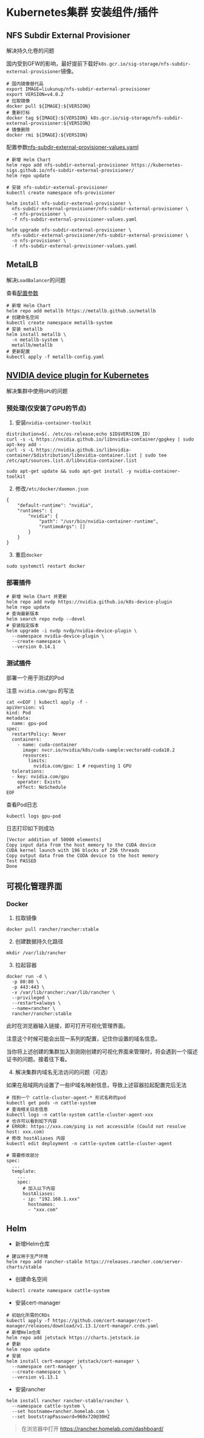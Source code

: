 # Kubernetes集群 安装组件/插件

## NFS Subdir External Provisioner

解决持久化卷的问题

国内受到GFW的影响，最好提前下载好`k8s.gcr.io/sig-storage/nfs-subdir-external-provisioner`镜像。

```shell
# 国内镜像替代品
export IMAGE=liukunup/nfs-subdir-external-provisioner
export VERSION=v4.0.2
# 拉取镜像
docker pull ${IMAGE}:${VERSION}
# 重新打标
docker tag ${IMAGE}:${VERSION} k8s.gcr.io/sig-storage/nfs-subdir-external-provisioner:${VERSION}
# 镜像删除
docker rmi ${IMAGE}:${VERSION}
```

配置参数[nfs-subdir-external-provisioner-values.yaml](nfs-subdir-external-provisioner-values.yaml)

```shell
# 新增 Helm Chart
helm repo add nfs-subdir-external-provisioner https://kubernetes-sigs.github.io/nfs-subdir-external-provisioner/
helm repo update

# 安装 nfs-subdir-external-provisioner
kubectl create namespace nfs-provisioner

helm install nfs-subdir-external-provisioner \
  nfs-subdir-external-provisioner/nfs-subdir-external-provisioner \
  -n nfs-provisioner \
  -f nfs-subdir-external-provisioner-values.yaml

helm upgrade nfs-subdir-external-provisioner \
  nfs-subdir-external-provisioner/nfs-subdir-external-provisioner \
  -n nfs-provisioner \
  -f nfs-subdir-external-provisioner-values.yaml
```

## MetalLB

解决`LoadBalancer`的问题

查看[配置参数](metallb-config.yaml)

```shell
# 新增 Helm Chart
helm repo add metallb https://metallb.github.io/metallb
# 创建命名空间
kubectl create namespace metallb-system
# 安装 metallb
helm install metallb \
  -n metallb-system \
  metallb/metallb
# 更新配置
kubectl apply -f metallb-config.yaml
```

## [NVIDIA device plugin for Kubernetes](https://github.com/NVIDIA/k8s-device-plugin)

解决集群中使用`GPU`的问题

### 预处理(仅安装了GPU的节点)

1. 安装`nvidia-container-toolkit`

```shell
distribution=$(. /etc/os-release;echo $ID$VERSION_ID)
curl -s -L https://nvidia.github.io/libnvidia-container/gpgkey | sudo apt-key add -
curl -s -L https://nvidia.github.io/libnvidia-container/$distribution/libnvidia-container.list | sudo tee /etc/apt/sources.list.d/libnvidia-container.list

sudo apt-get update && sudo apt-get install -y nvidia-container-toolkit
```

2. 修改`/etc/docker/daemon.json`

```text
{
    "default-runtime": "nvidia",
    "runtimes": {
        "nvidia": {
            "path": "/usr/bin/nvidia-container-runtime",
            "runtimeArgs": []
        }
    }
}
```

3. 重启`docker`

```shell
sudo systemctl restart docker
```

### 部署插件

```shell
# 新增 Helm Chart 并更新
helm repo add nvdp https://nvidia.github.io/k8s-device-plugin
helm repo update
# 查询最新版本
helm search repo nvdp --devel
# 安装指定版本
helm upgrade -i nvdp nvdp/nvidia-device-plugin \
  --namespace nvidia-device-plugin \
  --create-namespace \
  --version 0.14.1
```

### 测试插件

部署一个用于测试的Pod

注意 `nvidia.com/gpu` 的写法

```shell
cat <<EOF | kubectl apply -f -
apiVersion: v1
kind: Pod
metadata:
  name: gpu-pod
spec:
  restartPolicy: Never
  containers:
    - name: cuda-container
      image: nvcr.io/nvidia/k8s/cuda-sample:vectoradd-cuda10.2
      resources:
        limits:
          nvidia.com/gpu: 1 # requesting 1 GPU
  tolerations:
  - key: nvidia.com/gpu
    operator: Exists
    effect: NoSchedule
EOF
```

查看Pod日志

```shell
kubectl logs gpu-pod
```

日志打印如下则成功

```text
[Vector addition of 50000 elements]
Copy input data from the host memory to the CUDA device
CUDA kernel launch with 196 blocks of 256 threads
Copy output data from the CUDA device to the host memory
Test PASSED
Done
```

## 可视化管理界面

### Docker

1. 拉取镜像

```shell
docker pull rancher/rancher:stable
```

2. 创建数据持久化路径

```shell
mkdir /var/lib/rancher
```

3. 拉起容器

```shell
docker run -d \
  -p 80:80 \
  -p 443:443 \
  -v /var/lib/rancher:/var/lib/rancher \
  --privileged \
  --restart=always \
  --name=rancher \
  rancher/rancher:stable
```

此时在浏览器输入链接，即可打开可视化管理界面。

注意这个时候可能会出现一系列的配置，记住你设置的域名信息。

当你将上述创建的集群加入到刚刚创建的可视化界面来管理时，将会遇到一个描述证书的问题。接着往下看。

4. 解决集群内域名无法访问的问题（可选）

如果在局域网内设置了一些IP域名映射信息，导致上述容器拉起配置完后无法

```shell
# 找到一个 cattle-cluster-agent-* 形式名称的pod
kubectl get pods -n cattle-system
# 查询相关日志信息
kubectl logs -n cattle-system cattle-cluster-agent-xxx
# 也许可以看到如下内容
# ERROR: https://xxx.com/ping is not accessible (Could not resolve host: xxx.com)
# 修改 hostAliases 内容
kubectl edit deployment -n cattle-system cattle-cluster-agent

# 需要修改部分
spec:
  ...
  template:
    ...
    spec:
      # 加入以下内容
      hostAliases:
      - ip: "192.168.1.xxx"
        hostnames:
        - "xxx.com"
```

## Helm

- 新增Helm仓库

```shell
# 建议用于生产环境
helm repo add rancher-stable https://releases.rancher.com/server-charts/stable
```

- 创建命名空间

```shell
kubectl create namespace cattle-system
```

- 安装cert-manager

```shell
# 初始化所需的CRDs
kubectl apply -f https://github.com/cert-manager/cert-manager/releases/download/v1.13.1/cert-manager.crds.yaml
# 新增Helm仓库
helm repo add jetstack https://charts.jetstack.io
# 更新
helm repo update
# 安装
helm install cert-manager jetstack/cert-manager \
  --namespace cert-manager \
  --create-namespace \
  --version v1.13.1
```

- 安装rancher

```shell
helm install rancher rancher-stable/rancher \
  --namespace cattle-system \
  --set hostname=rancher.homelab.com \
  --set bootstrapPassword=960x720@30HZ
```

> 在浏览器中打开 https://rancher.homelab.com/dashboard/
